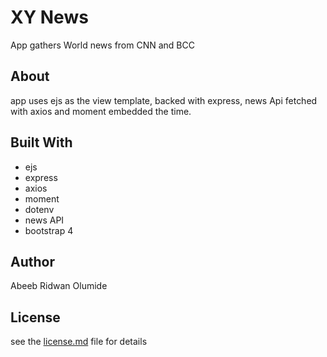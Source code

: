 # XY News
  App gathers World news from CNN and BCC

## About 
app uses ejs as the view template, backed with express, news Api fetched with axios and moment embedded the time.

## Built With
  - ejs
  - express
  - axios
  - moment
  - dotenv
  - news API
  - bootstrap 4

## Author
  Abeeb Ridwan Olumide

## License
  see the [license.md](license.md) file for details
